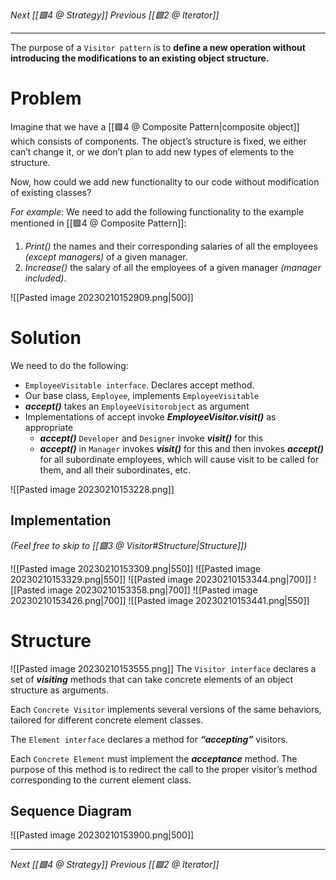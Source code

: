 _Next [[🟩4 @ Strategy]]_
_Previous [[🟩2 @ Iterator]]_

---
The purpose of a `Visitor pattern` is to **define a new operation without introducing the modifications to an existing object structure.**

# Problem
Imagine that we have a [[🟩4 @ Composite Pattern|composite object]] which consists of components. The object’s structure is fixed, we either can’t change it, or we don’t plan to add new types of elements to the structure.

Now, how could we add new functionality to our code without modification of existing classes?

_For example:_ 
We need to add the following functionality to the example mentioned in [[🟩4 @ Composite Pattern]]:

1. _Print()_ the names and their corresponding salaries of all the employees _(except managers)_ of a given manager.
2. _Increase()_ the salary of all the employees of a given manager _(manager included)_.

![[Pasted image 20230210152909.png|500]]

# Solution
We need to do the following:
- `EmployeeVisitable interface`. Declares accept method.
- Our base class, `Employee`, implements `EmployeeVisitable`
- **_accept()_** takes an `EmployeeVisitorobject` as argument
- Implementations of accept invoke **_EmployeeVisitor.visit()_** as appropriate
	- **_accept()_** `Developer` and `Designer` invoke **_visit()_** for this
	- _**accept()**_ in `Manager` invokes **_visit()_** for this and then invokes **_accept()_** for all subordinate employees, which will cause visit to be called for them, and all their subordinates, etc.

![[Pasted image 20230210153228.png]]

## Implementation
_(Feel free to skip to [[🟩3 @ Visitor#Structure|Structure]])_

![[Pasted image 20230210153309.png|550]]
![[Pasted image 20230210153329.png|550]]
![[Pasted image 20230210153344.png|700]]
![[Pasted image 20230210153358.png|700]]
![[Pasted image 20230210153426.png|700]]
![[Pasted image 20230210153441.png|550]]

# Structure
![[Pasted image 20230210153555.png]]
The `Visitor interface` declares a set of _**visiting**_ methods that can take concrete elements of an object structure as arguments.

Each `Concrete Visitor` implements several versions of the same behaviors, tailored for different concrete element classes.

The `Element interface` declares a method for _**“accepting”**_ visitors.

Each `Concrete Element` must implement the **_acceptance_** method. The purpose of this method is to redirect the call to the proper visitor’s method corresponding to the current element class.

## Sequence Diagram
![[Pasted image 20230210153900.png|500]]

---
_Next [[🟩4 @ Strategy]]_
_Previous [[🟩2 @ Iterator]]_